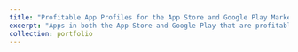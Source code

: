 ```yaml
---
title: "Profitable App Profiles for the App Store and Google Play Markets"
excerpt: "Apps in both the App Store and Google Play that are profitable"
collection: portfolio
---
```


<a href = "files\Profitable App Profiles for the App Store and Google Play Markets.html">
